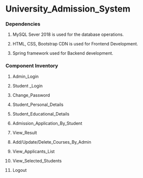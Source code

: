 # University_Admission_System

### Dependencies

1. MySQL Sever 2018 is used for the database operations.

2. HTML, CSS, Bootstrap CDN is used for Frontend Development.

3. Spring framework used for Backend development.

### Component Inventory

1. Admin_Login

2. Student _Login

3. Change_Password

4. Student_Personal_Details

5. Student_Educational_Details

6. Admission_Application_By_Student

7. View_Result

8. Add/Update/Delete_Courses_By_Admin

9. View_Applicants_List

10. View_Selected_Students

11. Logout
